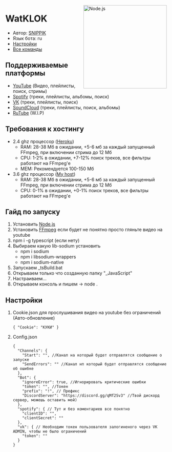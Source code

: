 [<img align="right" alt="Node.js" width="260px" src="https://cdn.discordapp.com/attachments/860113484493881365/917337557841362944/Typescript_logo_2020.svg.png" />](https://nodejs.org/en/)

# WatKLOK
- Автор: [SNIPPIK](https://github.com/SNIPPIK)
- Язык бота: ru
- [Настройки](./DataBase/Config.json)
- [Все команды](./src/Commands)

## Поддерживаемые платформы
- [YouTube](https://www.youtube.com/) (Видео, плейлисты, поиск, стримы)
- [Spotify](https://open.spotify.com/) (треки, плейлисты, альбомы, поиск)
- [VK](https://vk.com/) (треки, плейлисты, поиск)
- [SoundCloud](https://soundcloud.com/) (треки, плейлисты, поиск, альбомы)
- [RuTube](https://rutube.ru/) (W.I.P)

## Требования к хостингу
- 2.4 ghz процессор ([Heroku](http://heroku.com/))
   - RAM: 28-38 Мб в ожидании, +5-6 мб за каждый запущенный FFmpeg, при включении стрима до 12 Мб
   - CPU: 1-2% в ожидании, +7-12% поиск треков, все фильтры работают на FFmpeg'е
   - MEM: Рекомендуется 100-150 Мб
- 3.6 ghz процессор ([My host]())
   - RAM: 28-38 Мб в ожидании, +5-6 мб за каждый запущенный FFmpeg, при включении стрима до 12 Мб
   - CPU: 0-1% в ожидании, +0-1% поиск треков, все фильтры работают на FFmpeg'е


## Гайд по запуску
1. Установить [Node.js](https://nodejs.org/en/)
2. Установить [FFmpeg](https://ffmpeg.org/download.html) если будет не понятно просто гляньте видео на youtube
3. npm i -g typescript (если нету)
4. Выбираем какую lib-sodium установить
    - npm i sodium
    - npm i libsodium-wrappers
    - npm i sodium-native
5. Запускаем _tsBuild.bat
6. Открываем только что созданную папку "_JavaScript"
7. Настраиваем...
8. Открываем консоль и пишем -> node .


## Настройки
1. Cookie.json для прослушивания видео на youtube без ограничений (Авто-обновление)
    ```json5
    { "Cookie": "КУКИ" }
   ```
2. Config.json
    ```json5
    {
      "Channels": {
        "Start": "", //Канал на который будет отправлятся сообщение о запуске
        "SendErrors": "" //Канал нп который будет отправлятся сообщение об ошибке
      },
      "Bot": {
        "ignoreError": true, //Игнорировать критические ошибки
        "token": "", //Токен
        "prefix": "!", // Префикс
        "DiscordServer": "https://discord.gg/qMf2Sv3" //Твой дискорд сервер, можешь оставить мой)
      },
      "spotify": { // Тут и без коментариев все понятно
        "clientID": "",
        "clientSecret": ""
      },
      "vk": { // Необходим токен пользователя залогиненого через VK ADMIN, чтобы не было ограничений
        "token": ""
      }
    }
    ```
